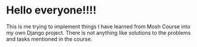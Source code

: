 <h1>Hello everyone!!!!</h1>


This is me trying to implement things I have learned from Mosh Course into my own Django project.
There is not anything like solutions to the problems and tasks mentioned in the course.

